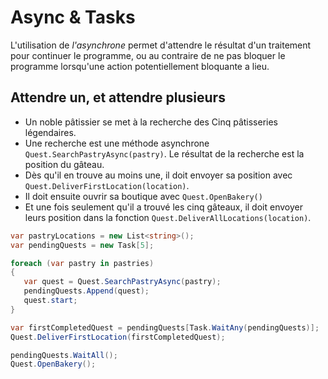 # Async & Tasks

L'utilisation de *l'asynchrone* permet d'attendre le résultat d'un traitement pour continuer le programme, ou au contraire de ne pas bloquer le programme lorsqu'une action potentiellement bloquante a lieu.

## Attendre un, et attendre plusieurs

- Un noble pâtissier se met à la recherche des Cinq pâtisseries légendaires.
- Une recherche est une méthode asynchrone `Quest.SearchPastryAsync(pastry)`. Le résultat de la recherche est la position du gâteau.
- Dès qu'il en trouve au moins une, il doit envoyer sa position avec `Quest.DeliverFirstLocation(location)`.
- Il doit ensuite ouvrir sa boutique avec `Quest.OpenBakery()`
- Et une fois seulement qu'il a trouvé les cinq gâteaux, il doit envoyer leurs position dans la fonction `Quest.DeliverAllLocations(location)`.

 ```csharp
var pastryLocations = new List<string>();
var pendingQuests = new Task[5];

foreach (var pastry in pastries)
{
    var quest = Quest.SearchPastryAsync(pastry);
    pendingQuests.Append(quest);
    quest.start;
}

var firstCompletedQuest = pendingQuests[Task.WaitAny(pendingQuests)];
Quest.DeliverFirstLocation(firstCompletedQuest);

pendingQuests.WaitAll();
Quest.OpenBakery();
```